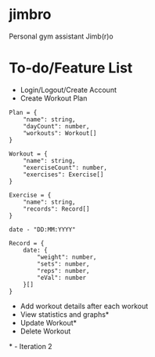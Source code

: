 # jimbro
Personal gym assistant Jimb(r)o

# To-do/Feature List
- Login/Logout/Create Account
- Create Workout Plan

```
Plan = {
    "name": string,
    "dayCount": number,
    "workouts": Workout[]
}

Workout = {
    "name": string,
    "exerciseCount": number,
    "exercises": Exercise[]
}

Exercise = {
    "name": string,
    "records": Record[]
}

date - "DD:MM:YYYY"

Record = {
    date: {
        "weight": number,
        "sets": number,
        "reps": number,
        "eVal": number
    }[]
}
```
- Add workout details after each workout
- View statistics and graphs\*
- Update Workout\*
- Delete Workout

\* - Iteration 2